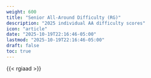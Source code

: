 ```yaml
---
weight: 600
title: "Senior All-Around Difficulty (RG)"
description: "2025 individual AA difficulty scores"
icon: "article"
date: "2025-10-19T22:16:46-05:00"
lastmod: "2025-10-19T22:16:46-05:00"
draft: false
toc: true
---
```


{{< rgiaad >}}